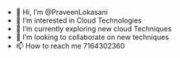 - 👋 Hi, I’m @PraveenLokasani
- 👀 I’m interested in Cloud Technologies
- 🌱 I’m currently exploring new cloud Techniques
- 💞️ I’m looking to collaborate on new techniques
- 📫 How to reach me 7164302360
<!---
PraveenLokasani/PraveenLokasani is a ✨ special ✨ repository because its `README.md` (this file) appears on your GitHub profile.
You can click the Preview link to take a look at your changes.
--->
